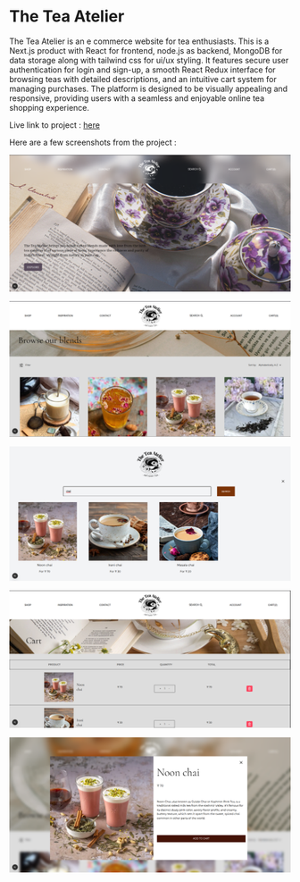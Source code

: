 # The Tea Atelier

The Tea Atelier is an e commerce website for tea enthusiasts. This is a Next.js product with React for frontend, node.js as backend, MongoDB for data storage along with tailwind css for ui/ux styling. It features secure user authentication for login and sign-up, a smooth React Redux interface for browsing teas with detailed descriptions, and an intuitive cart system for managing purchases. The platform is designed to be visually appealing and responsive, providing users with a seamless and enjoyable online tea shopping experience.

Live link to project : [here](https://the-tea-atelier.vercel.app/)

Here are a few screenshots from the project : 

![Alt text](screenshots/homepage.png)

![Alt text](screenshots/shoppage.png)

![Alt text](screenshots/search.png)

![Alt text](screenshots/cart.png)

![Alt text](screenshots/description.png)
